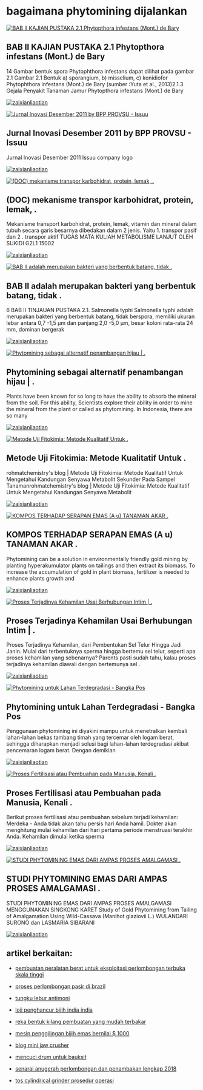 # bagaimana phytomining dijalankan
<a href="https://mnn.zoosnet.net/LR/Chatpre.aspx?id=MNN94995150&p=https://topgrinding.com/" target="_blank">![BAB II KAJIAN PUSTAKA 2.1 Phytopthora infestans (Mont.) de Bary](https://github.com/technlg/images/blob/main/60.jpg)</a>
## BAB II KAJIAN PUSTAKA 2.1 Phytopthora infestans (Mont.) de Bary
14 Gambar bentuk spora Phytophthora infestans dapat dilihat pada gambar 2.1 Gambar 2.1 Bentuk a) sporangium, b) misselium, c) konidiofor Phytophthora infestans (Mont.) de Bary (sumber :Yuta et al., 2013)2.1.3 Gejala Penyakit Tanaman Jamur Phytopthora infestans (Mont.) de Bary 
<a href="https://mnn.zoosnet.net/LR/Chatpre.aspx?id=MNN94995150&p=https://topgrinding.com/" target="_blank"><img src="https://github.com/technlg/images/raw/main/chat11.jpg" alt="zaixianliaotian"/></a><a href="//whatsapp.shibangsoft.com/WhatsApp.php" ><img src="https://github.com/technlg/images/raw/main/chat11.png" alt=""></a>
<a href="https://mnn.zoosnet.net/LR/Chatpre.aspx?id=MNN94995150&p=https://topgrinding.com/" target="_blank">![Jurnal Inovasi Desember 2011 by BPP PROVSU - Issuu](https://github.com/technlg/images/blob/main/3.jpg)</a>
## Jurnal Inovasi Desember 2011 by BPP PROVSU - Issuu
Jurnal Inovasi Desember 2011 Issuu company logo
<a href="https://mnn.zoosnet.net/LR/Chatpre.aspx?id=MNN94995150&p=https://topgrinding.com/" target="_blank"><img src="https://github.com/technlg/images/raw/main/chat11.jpg" alt="zaixianliaotian"/></a><a href="//whatsapp.shibangsoft.com/WhatsApp.php" ><img src="https://github.com/technlg/images/raw/main/chat11.png" alt=""></a>
<a href="https://mnn.zoosnet.net/LR/Chatpre.aspx?id=MNN94995150&p=https://topgrinding.com/" target="_blank">![(DOC) mekanisme transpor karbohidrat, protein, lemak, .](https://github.com/technlg/images/blob/main/2.jpg)</a>
## (DOC) mekanisme transpor karbohidrat, protein, lemak, .
Mekanisme transport karbohidrat, protein, lemak, vitamin dan mineral dalam tubuh secara garis besarnya dibedakan dalam 2 jenis. Yaitu 1. transpor pasif dan 2 . transpor aktif TUGAS MATA KULIAH METABOLISME LANJUT OLEH SUKIDI G2L1 15002 
<a href="https://mnn.zoosnet.net/LR/Chatpre.aspx?id=MNN94995150&p=https://topgrinding.com/" target="_blank"><img src="https://github.com/technlg/images/raw/main/chat11.jpg" alt="zaixianliaotian"/></a><a href="//whatsapp.shibangsoft.com/WhatsApp.php" ><img src="https://github.com/technlg/images/raw/main/chat11.png" alt=""></a>
<a href="https://mnn.zoosnet.net/LR/Chatpre.aspx?id=MNN94995150&p=https://topgrinding.com/" target="_blank">![BAB II adalah merupakan bakteri yang berbentuk batang, tidak .](https://github.com/technlg/images/blob/main/7.jpg)</a>
## BAB II adalah merupakan bakteri yang berbentuk batang, tidak .
6 BAB II TINJAUAN PUSTAKA 2.1. Salmonella typhi Salmonella typhi adalah merupakan bakteri yang berbentuk batang, tidak berspora, memiliki ukuran lebar antara 0,7 -1,5 µm dan panjang 2,0 -5,0 µm, besar koloni rata-rata 24 mm, dominan bergerak
<a href="https://mnn.zoosnet.net/LR/Chatpre.aspx?id=MNN94995150&p=https://topgrinding.com/" target="_blank"><img src="https://github.com/technlg/images/raw/main/chat11.jpg" alt="zaixianliaotian"/></a><a href="//whatsapp.shibangsoft.com/WhatsApp.php" ><img src="https://github.com/technlg/images/raw/main/chat11.png" alt=""></a>
<a href="https://mnn.zoosnet.net/LR/Chatpre.aspx?id=MNN94995150&p=https://topgrinding.com/" target="_blank">![Phytomining sebagai alternatif penambangan hijau | .](https://github.com/technlg/images/blob/main/6.jpg)</a>
## Phytomining sebagai alternatif penambangan hijau | .
Plants have been known for so long to have the ability to absorb the mineral from the soil. For this ability, Scientists explore their ability in order to mine the mineral from the plant or called as phytomining. In Indonesia, there are so many
<a href="https://mnn.zoosnet.net/LR/Chatpre.aspx?id=MNN94995150&p=https://topgrinding.com/" target="_blank"><img src="https://github.com/technlg/images/raw/main/chat11.jpg" alt="zaixianliaotian"/></a><a href="//whatsapp.shibangsoft.com/WhatsApp.php" ><img src="https://github.com/technlg/images/raw/main/chat11.png" alt=""></a>
<a href="https://mnn.zoosnet.net/LR/Chatpre.aspx?id=MNN94995150&p=https://topgrinding.com/" target="_blank">![Metode Uji Fitokimia: Metode Kualitatif Untuk .](https://github.com/technlg/images/blob/main/54.jpg)</a>
## Metode Uji Fitokimia: Metode Kualitatif Untuk .
rohmatchemistry's blog | Metode Uji Fitokimia: Metode Kualitatif Untuk Mengetahui Kandungan Senyawa Metabolit Sekunder Pada Sampel Tanamanrohmatchemistry's blog | Metode Uji Fitokimia: Metode Kualitatif Untuk Mengetahui Kandungan Senyawa Metabolit
<a href="https://mnn.zoosnet.net/LR/Chatpre.aspx?id=MNN94995150&p=https://topgrinding.com/" target="_blank"><img src="https://github.com/technlg/images/raw/main/chat11.jpg" alt="zaixianliaotian"/></a><a href="//whatsapp.shibangsoft.com/WhatsApp.php" ><img src="https://github.com/technlg/images/raw/main/chat11.png" alt=""></a>
<a href="https://mnn.zoosnet.net/LR/Chatpre.aspx?id=MNN94995150&p=https://topgrinding.com/" target="_blank">![KOMPOS TERHADAP SERAPAN EMAS (A u) TANAMAN AKAR .](https://github.com/technlg/images/blob/main/7.jpg)</a>
## KOMPOS TERHADAP SERAPAN EMAS (A u) TANAMAN AKAR .
Phytomining can be a solution in environmentally friendly gold mining by planting hyperakumulator plants on tailings and then extract its biomass. To increase the accumulation of gold in plant biomass, fertilizer is needed to enhance plants growth and
<a href="https://mnn.zoosnet.net/LR/Chatpre.aspx?id=MNN94995150&p=https://topgrinding.com/" target="_blank"><img src="https://github.com/technlg/images/raw/main/chat11.jpg" alt="zaixianliaotian"/></a><a href="//whatsapp.shibangsoft.com/WhatsApp.php" ><img src="https://github.com/technlg/images/raw/main/chat11.png" alt=""></a>
<a href="https://mnn.zoosnet.net/LR/Chatpre.aspx?id=MNN94995150&p=https://topgrinding.com/" target="_blank">![Proses Terjadinya Kehamilan Usai Berhubungan Intim | .](https://github.com/technlg/images/blob/main/39.jpg)</a>
## Proses Terjadinya Kehamilan Usai Berhubungan Intim | .
Proses Terjadinya Kehamilan, dari Pembentukan Sel Telur Hingga Jadi Janin. Mulai dari terbentuknya sperma hingga bertemu sel telur, seperti apa proses kehamilan yang sebenarnya? Parents pasti sudah tahu, kalau proses terjadinya kehamilan diawali dengan bertemunya sel .
<a href="https://mnn.zoosnet.net/LR/Chatpre.aspx?id=MNN94995150&p=https://topgrinding.com/" target="_blank"><img src="https://github.com/technlg/images/raw/main/chat11.jpg" alt="zaixianliaotian"/></a><a href="//whatsapp.shibangsoft.com/WhatsApp.php" ><img src="https://github.com/technlg/images/raw/main/chat11.png" alt=""></a>
<a href="https://mnn.zoosnet.net/LR/Chatpre.aspx?id=MNN94995150&p=https://topgrinding.com/" target="_blank">![Phytomining untuk Lahan Terdegradasi - Bangka Pos](https://github.com/technlg/images/blob/main/6.jpg)</a>
## Phytomining untuk Lahan Terdegradasi - Bangka Pos
Penggunaan phytomining ini diyakini mampu untuk menetralkan kembali lahan-lahan bekas tambang timah yang tercemar oleh logam berat, sehingga diharapkan menjadi solusi bagi lahan-lahan terdegradasi akibat pencemaran logam berat. Dengan demikian
<a href="https://mnn.zoosnet.net/LR/Chatpre.aspx?id=MNN94995150&p=https://topgrinding.com/" target="_blank"><img src="https://github.com/technlg/images/raw/main/chat11.jpg" alt="zaixianliaotian"/></a><a href="//whatsapp.shibangsoft.com/WhatsApp.php" ><img src="https://github.com/technlg/images/raw/main/chat11.png" alt=""></a>
<a href="https://mnn.zoosnet.net/LR/Chatpre.aspx?id=MNN94995150&p=https://topgrinding.com/" target="_blank">![Proses Fertilisasi atau Pembuahan pada Manusia, Kenali .](https://github.com/technlg/images/blob/main/7.jpg)</a>
## Proses Fertilisasi atau Pembuahan pada Manusia, Kenali .
Berikut proses fertilisasi atau pembuahan sebelum terjadi kehamilan: Merdeka - Anda tidak akan tahu persis hari Anda hamil. Dokter akan menghitung mulai kehamilan dari hari pertama periode menstruasi terakhir Anda. Kehamilan dimulai ketika sperma 
<a href="https://mnn.zoosnet.net/LR/Chatpre.aspx?id=MNN94995150&p=https://topgrinding.com/" target="_blank"><img src="https://github.com/technlg/images/raw/main/chat11.jpg" alt="zaixianliaotian"/></a><a href="//whatsapp.shibangsoft.com/WhatsApp.php" ><img src="https://github.com/technlg/images/raw/main/chat11.png" alt=""></a>
<a href="https://mnn.zoosnet.net/LR/Chatpre.aspx?id=MNN94995150&p=https://topgrinding.com/" target="_blank">![STUDI PHYTOMINING EMAS DARI AMPAS PROSES AMALGAMASI .](https://github.com/technlg/images/blob/main/7.jpg)</a>
## STUDI PHYTOMINING EMAS DARI AMPAS PROSES AMALGAMASI .
STUDI PHYTOMINING EMAS DARI AMPAS PROSES AMALGAMASI MENGGUNAKAN SINGKONG KARET Study of Gold Phytomining from Tailing of Amalgamation Using Wild-Cassava (Manihot glaziovii L.) WULANDARI SURONO dan LASMARIA SIBARANI
<a href="https://mnn.zoosnet.net/LR/Chatpre.aspx?id=MNN94995150&p=https://topgrinding.com/" target="_blank"><img src="https://github.com/technlg/images/raw/main/chat11.jpg" alt="zaixianliaotian"/></a><a href="//whatsapp.shibangsoft.com/WhatsApp.php" ><img src="https://github.com/technlg/images/raw/main/chat11.png" alt=""></a>
## artikel berkaitan:
* [pembuatan peralatan berat untuk eksploitasi perlombongan terbuka skala tinggi](pembuatan%20peralatan%20berat%20untuk%20eksploitasi%20perlombongan%20terbuka%20skala%20tinggi.md)
* [proses perlombongan pasir di brazil](proses%20perlombongan%20pasir%20di%20brazil.md)
* [tungku lebur antimoni](tungku%20lebur%20antimoni.md)
* [loji penghancur bijih india india](loji%20penghancur%20bijih%20india%20india.md)
* [reka bentuk kilang pembuatan yang mudah terbakar](reka%20bentuk%20kilang%20pembuatan%20yang%20mudah%20terbakar.md)
* [mesin penggilingan bijih emas bernilai $ 1000](mesin%20penggilingan%20bijih%20emas%20bernilai%20%24%201000.md)
* [blog mini jaw crusher](blog%20mini%20jaw%20crusher.md)
* [mencuci drum untuk bauksit](mencuci%20drum%20untuk%20bauksit.md)
* [senarai anugerah perlombongan dan penambakan lengkap 2018](senarai%20anugerah%20perlombongan%20dan%20penambakan%20lengkap%202018.md)
* [tos cylindrical grinder prosedur operasi](tos%20cylindrical%20grinder%20prosedur%20operasi.md)
